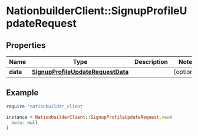 # NationbuilderClient::SignupProfileUpdateRequest

## Properties

| Name | Type | Description | Notes |
| ---- | ---- | ----------- | ----- |
| **data** | [**SignupProfileUpdateRequestData**](SignupProfileUpdateRequestData.md) |  | [optional] |

## Example

```ruby
require 'nationbuilder_client'

instance = NationbuilderClient::SignupProfileUpdateRequest.new(
  data: null
)
```

